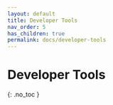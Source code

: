 ```yaml
---
layout: default
title: Developer Tools
nav_order: 5
has_children: true
permalink: docs/developer-tools
---
```


# Developer Tools
{: .no_toc }

